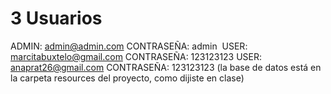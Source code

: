﻿# 3 Usuarios 
 ADMIN: admin@admin.com CONTRASEÑA: admin ﻿
 USER: marcitabuxtelo@gmail.com CONTRASEÑA: 123123123 
 USER: anaprat26@gmail.com CONTRASEÑA: 123123123 
(la base de datos está en la carpeta resources del proyecto, como dijiste en clase)
